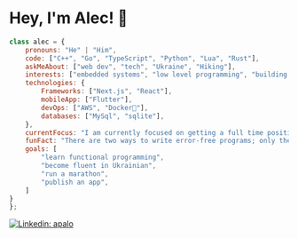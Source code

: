 # Hey, I'm Alec! 👋



```javascript
class alec = {
    pronouns: "He" | "Him",
    code: ["C++", "Go", "TypeScript", "Python", "Lua", "Rust"],
    askMeAbout: ["web dev", "tech", "Ukraine", "Hiking"],
    interests: ["embedded systems", "low level programming", "building stuff"]
    technologies: {
        Frameworks: ["Next.js", "React"],
        mobileApp: ["Flutter"],
        devOps: ["AWS", "Docker🐳"],
        databases: ["MySql", "sqlite"],
    },
    currentFocus: "I am currently focused on getting a full time position as a software developer",
    funFact: "There are two ways to write error-free programs; only the third one works"
    goals: [
        "learn functional programming",
        "become fluent in Ukrainian",
        "run a marathon",
        "publish an app",
    ]
}
};
```


[![Linkedin: apalo](https://img.shields.io/badge/-apalo-blue?style=flat-square&logo=Linkedin&logoColor=white&link=https://www.linkedin.com/in/apalo/)](https://www.linkedin.com/in/apalo/)
